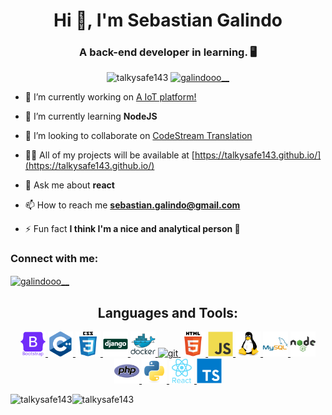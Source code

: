 <h1 align="center">Hi 👋, I'm Sebastian Galindo</h1>
<h3 align="center">A back-end developer in learning. 🖥️</h3>
<p align="center"> <img src="https://komarev.com/ghpvc/?username=talkysafe143&label=Profile%20views&color=0e75b6&style=flat" alt="talkysafe143" /> 
<a href="https://twitter.com/galindooo__" target="blank"><img src="https://img.shields.io/twitter/follow/galindooo__?logo=twitter&style=for-the-badge" alt="galindooo__" /></a>
</p> 

- 🔭 I’m currently working on [A IoT platform!](https://github.com/TalkySafe143/platziverse)

- 🌱 I’m currently learning **NodeJS**

- 👯 I’m looking to collaborate on [CodeStream Translation](https://github.com/TeamCodeStream/codestream)

- 👨‍💻 All of my projects will be available at [https://talkysafe143.github.io/](https://talkysafe143.github.io/)

- 💬 Ask me about **react**

- 📫 How to reach me **sebastian.galindo@gmail.com**

- ⚡ Fun fact **I think I'm a nice and analytical person 🧐**

<h3 align="left">Connect with me:</h3>
<p align="left">
<a href="https://twitter.com/galindooo__" target="blank"><img align="center" src="https://raw.githubusercontent.com/rahuldkjain/github-profile-readme-generator/master/src/images/icons/Social/twitter.svg" alt="galindooo__" height="30" width="40" /></a>
</p>

<h2 align="center">Languages and Tools:</h2>
<p align="center"> <a href="https://getbootstrap.com" target="_blank"> <img src="https://raw.githubusercontent.com/devicons/devicon/master/icons/bootstrap/bootstrap-plain-wordmark.svg" alt="bootstrap" width="40" height="40"/> </a> <a href="https://www.w3schools.com/cpp/" target="_blank"> <img src="https://raw.githubusercontent.com/devicons/devicon/master/icons/cplusplus/cplusplus-original.svg" alt="cplusplus" width="40" height="40"/> </a> <a href="https://www.w3schools.com/css/" target="_blank"> <img src="https://raw.githubusercontent.com/devicons/devicon/master/icons/css3/css3-original-wordmark.svg" alt="css3" width="40" height="40"/> </a> <a href="https://www.djangoproject.com/" target="_blank"> <img src="https://raw.githubusercontent.com/devicons/devicon/master/icons/django/django-original.svg" alt="django" width="40" height="40"/> </a> <a href="https://www.docker.com/" target="_blank"> <img src="https://raw.githubusercontent.com/devicons/devicon/master/icons/docker/docker-original-wordmark.svg" alt="docker" width="40" height="40"/> </a> <a href="https://git-scm.com/" target="_blank"> <img src="https://www.vectorlogo.zone/logos/git-scm/git-scm-icon.svg" alt="git" width="40" height="40"/> </a> <a href="https://www.w3.org/html/" target="_blank"> <img src="https://raw.githubusercontent.com/devicons/devicon/master/icons/html5/html5-original-wordmark.svg" alt="html5" width="40" height="40"/> </a> <a href="https://developer.mozilla.org/en-US/docs/Web/JavaScript" target="_blank"> <img src="https://raw.githubusercontent.com/devicons/devicon/master/icons/javascript/javascript-original.svg" alt="javascript" width="40" height="40"/> </a> <a href="https://www.linux.org/" target="_blank"> <img src="https://raw.githubusercontent.com/devicons/devicon/master/icons/linux/linux-original.svg" alt="linux" width="40" height="40"/> </a> <a href="https://www.mysql.com/" target="_blank"> <img src="https://raw.githubusercontent.com/devicons/devicon/master/icons/mysql/mysql-original-wordmark.svg" alt="mysql" width="40" height="40"/> </a> <a href="https://nodejs.org" target="_blank"> <img src="https://raw.githubusercontent.com/devicons/devicon/master/icons/nodejs/nodejs-original-wordmark.svg" alt="nodejs" width="40" height="40"/> </a> <a href="https://www.php.net" target="_blank"> <img src="https://raw.githubusercontent.com/devicons/devicon/master/icons/php/php-original.svg" alt="php" width="40" height="40"/> </a> <a href="https://www.python.org" target="_blank"> <img src="https://raw.githubusercontent.com/devicons/devicon/master/icons/python/python-original.svg" alt="python" width="40" height="40"/> </a> <a href="https://reactjs.org/" target="_blank"> <img src="https://raw.githubusercontent.com/devicons/devicon/master/icons/react/react-original-wordmark.svg" alt="react" width="40" height="40"/> </a> <a href="https://www.typescriptlang.org/" target="_blank"> <img src="https://raw.githubusercontent.com/devicons/devicon/master/icons/typescript/typescript-original.svg" alt="typescript" width="40" height="40"/> </a> </p>

<p><img align="left" src="https://github-readme-stats.vercel.app/api/top-langs?username=talkysafe143&show_icons=true&locale=en&layout=compact" alt="talkysafe143" /></p>

<p>&nbsp;<img align="left" src="https://github-readme-stats.vercel.app/api?username=talkysafe143&show_icons=true&locale=en" alt="talkysafe143" /></p>

